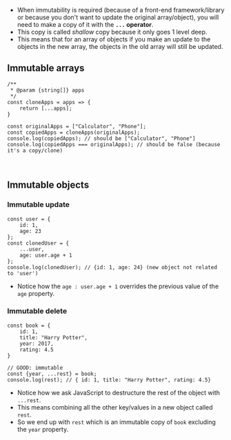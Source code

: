 - When immutability is required (because of a front-end framework/library or because you don't want to update the original array/object), you will need to make a copy of it with the **`...` operator**.     
- This copy is called *shallow* copy because it only goes 1 level deep.       
- This means that for an array of objects if you make an update to the objects in the new array, the objects in the old array will still be updated.

## Immutable arrays
```
/**
 * @param {string[]} apps
 */
const cloneApps = apps => {
    return [...apps];
}

const originalApps = ["Calculator", "Phone"];
const copiedApps = cloneApps(originalApps);
console.log(copiedApps); // should be ["Calculator", "Phone"]
console.log(copiedApps === originalApps); // should be false (because it's a copy/clone)

```

<br/>

## Immutable objects
### Immutable update
```
const user = {
    id: 1,
    age: 23
};
const clonedUser = {
    ...user,
    age: user.age + 1
};
console.log(clonedUser); // {id: 1, age: 24} (new object not related to 'user')
```
- Notice how the `age : user.age + 1` overrides the previous value of the `age` property.

### Immutable delete
```
const book = {
    id: 1,
    title: "Harry Potter",
    year: 2017,
    rating: 4.5
}

// GOOD: immutable
const {year, ...rest} = book;
console.log(rest); // { id: 1, title: "Harry Potter", rating: 4.5}
```
- Notice how we ask JavaScript to destructure the rest of the object with `...rest`.
- This means combining all the other key/values in a new object called `rest`.
- So we end up with `rest` which is an immutable copy of `book` excluding the `year` property.
